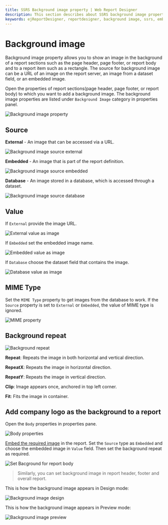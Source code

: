 ```yaml
---
title: SSRS Background image property | Web Report Designer
description: This section describes about SSRS background image property and how to set it in report sections with Bold Report Designer
keywords: ejReportDesigner, reportdesigner, background image, ssrs, embedded image, database image
---
```


# Background image

Background image property allows you to show an image in the background of a report sections such as the page header, page footer, or report body and to a report item such as a rectangle. The source for background image can be a URL of an image on the report server, an image from a dataset field, or an embedded image.

Open the properties of report sections(page header, page footer, or report body) to which you want to add a background image. The background image properties are listed under `Background Image` category in properties panel.

![Background image property](/static/assets/on-premise/images/report-designer/compose-report/background-image/background-image-property.png '#width=350px')

## Source

**External** - An image that can be accessed via a URL.

![Background image source external](/static/assets/on-premise/images/report-designer/compose-report/background-image/source-external.png '#width=350px')

**Embedded** - An image that is part of the report definition.

![Background image source embedded](/static/assets/on-premise/images/report-designer/compose-report/background-image/source-embedded.png '#width=350px')

**Database** - An image stored in a database, which is accessed through a dataset.

![Background image source database](/static/assets/on-premise/images/report-designer/compose-report/background-image/source-database.png '#width=350px')

## Value

If `External` provide the image URL.

![External value as image](/static/assets/on-premise/images/report-designer/compose-report/background-image/external-value.png  '#width=350px')

If `Embedded` set the embedded image name.

![Embedded value as image](/static/assets/on-premise/images/report-designer/compose-report/background-image/embedded-value.png '#width=350px')

If `Database` choose the dataset field that contains the image.

![Database value as image](/static/assets/on-premise/images/report-designer/compose-report/background-image/database-value.png '#width=350px')

## MIME Type

Set the `MIME Type` property to get images from the database to work. If the `Source` property is set to `External` or `Embedded`, the value of MIME type is ignored.

![MIME property](/static/assets/on-premise/images/report-designer/compose-report/background-image/mime-type-property.png '#width=350px')

## Background repeat

![Background repeat](/static/assets/on-premise/images/report-designer/compose-report/background-image/background-repeat.png '#width=350px')

**Repeat**: Repeats the image in both horizontal and vertical direction.

**RepeatX**: Repeats the image in horizontal direction.

**RepeatY**: Repeats the image in vertical direction.

**Clip**: Image appears once, anchored in top left corner.

**Fit**: Fits the image in container.

## Add company logo as the background to a report

Open the `Body` properties in properties pane.

![Body properties](/static/assets/on-premise/images/report-designer/compose-report/background-image/body-properties.png '#width=350px')

[Embed the required image](./../../image-manager/add-image/) in the report.
Set the `Source` type as `Embedded` and choose the embedded image in `Value` field. Then set the background repeat as required.

![Set Bacground for report body](/static/assets/on-premise/images/report-designer/compose-report/background-image/set-bg-image-in-body.png '#width=350px')

> Similarly, you can set background image in report header, footer and overall report.

This is how the background image appears in Design mode:

![Background image design](/static/assets/on-premise/images/report-designer/compose-report/background-image/design-mode.png '#width=350px')

This is how the background image appears in Preview mode:

![Background image preview](/static/assets/on-premise/images/report-designer/compose-report/background-image/preview-mode.png '#width=350px')